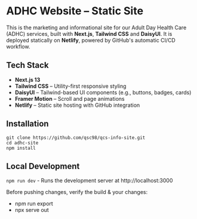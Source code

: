 # ADHC Website – Static Site

This is the marketing and informational site for our Adult Day Health Care (ADHC) services, built with **Next.js**, **Tailwind CSS** and **DaisyUI**. It is deployed statically on **Netlify**, powered by GitHub's automatic CI/CD workflow.

## Tech Stack

- **Next.js 13**
- **Tailwind CSS** – Utility-first responsive styling
- **DaisyUI** – Tailwind-based UI components (e.g., buttons, badges, cards)
- **Framer Motion** – Scroll and page animations
- **Netlify** – Static site hosting with GitHub integration

## Installation

```
git clone https://github.com/qsc98/qcs-info-site.git
cd adhc-site
npm install
```

## Local Development

`npm run dev` - Runs the development server at http://localhost:3000

Before pushing changes, verify the build & your changes:

- npm run export
- npx serve out
